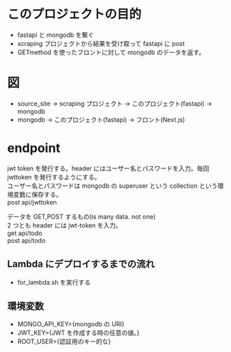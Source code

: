 # このプロジェクトの目的

- fastapi と mongodb を繋ぐ
- scraping プロジェクトから結果を受け取って fastapi に post
- GETmethod を使ったフロントに対して mongodb のデータを返す。

# 図

- source_site -> scraping プロジェクト -> このプロジェクト(fastapi) -> mongodb
- mongodb -> このプロジェクト(fastapi) -> フロント(Next.js)

# endpoint

jwt token を発行する。header にはユーザー名とパスワードを入力。毎回 jwttoken を発行するようにする。 \
ユーザー名とパスワードは mongodb の superuser という collection という環境変数に保存する。 \
post api/jwttoken

データを GET,POST するもの(is many data. not one) \
2 つとも header には jwt-token を入力。 \
get api/todo \
post api/todo

## Lambda にデプロイするまでの流れ

- for_lambda.sh を実行する

## 環境変数

- MONGO_API_KEY={mongodb の URI}
- JWT_KEY={JWT を作成する時の任意の値。}
- ROOT_USER={認証用のキー的な}
